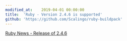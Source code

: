 ```yaml
---
modified_at:	2019-04-01 00:00:00
title:	'Ruby - Version 2.4.6 is supported'
github: 'https://github.com/Scalingo/ruby-buildpack'
---
```


[Ruby News - Release of 2.4.6](https://www.ruby-lang.org/en/news/2019/04/01/ruby-2-4-6-released/)

